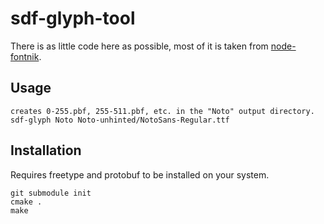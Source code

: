 # sdf-glyph-tool

There is as little code here as possible, most of it is taken from [node-fontnik](https://github.com/mapbox/node-fontnik).

## Usage

    creates 0-255.pbf, 255-511.pbf, etc. in the "Noto" output directory.
    sdf-glyph Noto Noto-unhinted/NotoSans-Regular.ttf

## Installation

Requires freetype and protobuf to be installed on your system.
 
    git submodule init
    cmake .
    make

